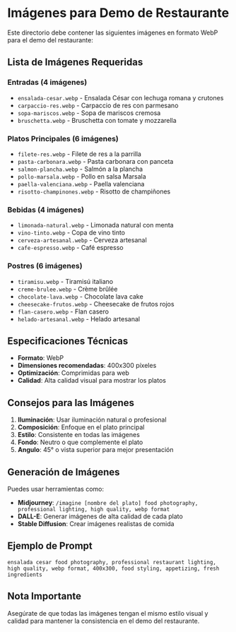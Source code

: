 # Imágenes para Demo de Restaurante

Este directorio debe contener las siguientes imágenes en formato WebP para el demo del restaurante:

## Lista de Imágenes Requeridas

### Entradas (4 imágenes)
- `ensalada-cesar.webp` - Ensalada César con lechuga romana y crutones
- `carpaccio-res.webp` - Carpaccio de res con parmesano
- `sopa-mariscos.webp` - Sopa de mariscos cremosa
- `bruschetta.webp` - Bruschetta con tomate y mozzarella

### Platos Principales (6 imágenes)
- `filete-res.webp` - Filete de res a la parrilla
- `pasta-carbonara.webp` - Pasta carbonara con panceta
- `salmon-plancha.webp` - Salmón a la plancha
- `pollo-marsala.webp` - Pollo en salsa Marsala
- `paella-valenciana.webp` - Paella valenciana
- `risotto-champinones.webp` - Risotto de champiñones

### Bebidas (4 imágenes)
- `limonada-natural.webp` - Limonada natural con menta
- `vino-tinto.webp` - Copa de vino tinto
- `cerveza-artesanal.webp` - Cerveza artesanal
- `cafe-espresso.webp` - Café espresso

### Postres (6 imágenes)
- `tiramisu.webp` - Tiramisú italiano
- `creme-brulee.webp` - Crème brûlée
- `chocolate-lava.webp` - Chocolate lava cake
- `cheesecake-frutos.webp` - Cheesecake de frutos rojos
- `flan-casero.webp` - Flan casero
- `helado-artesanal.webp` - Helado artesanal

## Especificaciones Técnicas

- **Formato**: WebP
- **Dimensiones recomendadas**: 400x300 píxeles
- **Optimización**: Comprimidas para web
- **Calidad**: Alta calidad visual para mostrar los platos

## Consejos para las Imágenes

1. **Iluminación**: Usar iluminación natural o profesional
2. **Composición**: Enfoque en el plato principal
3. **Estilo**: Consistente en todas las imágenes
4. **Fondo**: Neutro o que complemente el plato
5. **Angulo**: 45° o vista superior para mejor presentación

## Generación de Imágenes

Puedes usar herramientas como:
- **Midjourney**: `/imagine [nombre del plato] food photography, professional lighting, high quality, webp format`
- **DALL-E**: Generar imágenes de alta calidad de cada plato
- **Stable Diffusion**: Crear imágenes realistas de comida

## Ejemplo de Prompt

```
ensalada cesar food photography, professional restaurant lighting, high quality, webp format, 400x300, food styling, appetizing, fresh ingredients
```

## Nota Importante

Asegúrate de que todas las imágenes tengan el mismo estilo visual y calidad para mantener la consistencia en el demo del restaurante.













